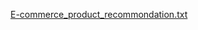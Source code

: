 [E-commerce_product_recommondation.txt](https://github.com/user-attachments/files/21116262/E-commerce_product_recommondation.txt)

